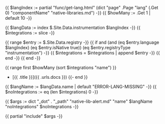 {{ $langIndex := partial "func/get-lang.html" (dict
    "page" .Page
    "lang" (.Get 0)
    "componentName" "native-libraries.md")
-}}
{{ $howMany := .Get 1 | default 10 -}}

{{ $langData := index $.Site.Data.instrumentation $langIndex -}}
{{ $integrations := slice -}}

{{ range $entry := $.Site.Data.registry -}}
  {{ if and (and (eq $entry.language $langIndex) (eq $entry.isNative true)) (eq $entry.registryType "instrumentation") -}}
    {{ $integrations = $integrations | append $entry -}}
  {{ end -}}
{{ end -}}

{{ range first $howMany (sort $integrations "name") }}
- [{{ .title }}]({{ .urls.docs }})
{{- end }}

{{ $langName := $langData.name | default "ERROR-LANG-MISSING" -}}
{{ $noIntegrations := eq (len $integrations) 0 -}}

{{ $args := dict
    "_dot" .
    "_path" "native-lib-alert.md"
    "name" $langName
    "noIntegrations" $noIntegrations
-}}

{{ partial "include" $args -}}
